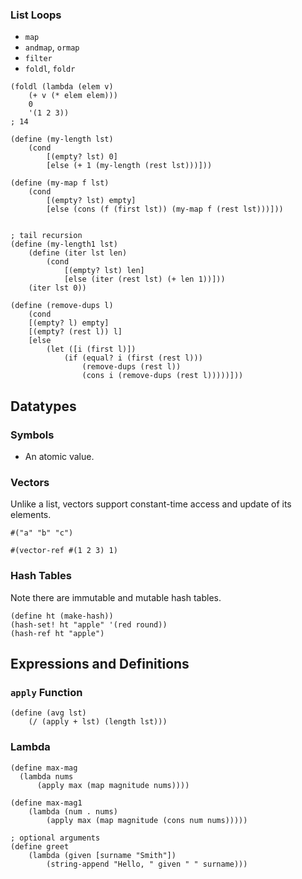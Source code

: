 ### List Loops

- `map`
- `andmap`, `ormap`
- `filter`
- `foldl`, `foldr`

```racket
(foldl (lambda (elem v)
	(+ v (* elem elem)))
	0
	'(1 2 3))
; 14

(define (my-length lst)
	(cond
		[(empty? lst) 0]
		[else (+ 1 (my-length (rest lst)))]))
		
(define (my-map f lst)
	(cond
		[(empty? lst) empty]
		[else (cons (f (first lst)) (my-map f (rest lst)))]))
		
		
; tail recursion
(define (my-length1 lst)
	(define (iter lst len)
		(cond
			[(empty? lst) len]
			[else (iter (rest lst) (+ len 1))]))
	(iter lst 0))
	
(define (remove-dups l)
	(cond 
	[(empty? l) empty]
	[(empty? (rest l)) l]
	[else
		(let ([i (first l)])
			(if (equal? i (first (rest l)))
				(remove-dups (rest l))
				(cons i (remove-dups (rest l)))))]))
```


## Datatypes

### Symbols

- An atomic value.

### Vectors

Unlike a list, vectors support constant-time access and update of its elements.

```racket
#("a" "b" "c")

#(vector-ref #(1 2 3) 1)
```

### Hash Tables

Note there are immutable and mutable hash tables.

```racket
(define ht (make-hash))
(hash-set! ht "apple" '(red round))
(hash-ref ht "apple")
```

## Expressions and Definitions

### `apply` Function

```racket
(define (avg lst)
	(/ (apply + lst) (length lst)))
```

### Lambda

```racket
(define max-mag
  (lambda nums
      (apply max (map magnitude nums))))
	  
(define max-mag1
	(lambda (num . nums)
		(apply max (map magnitude (cons num nums)))))
		
; optional arguments
(define greet
	(lambda (given [surname "Smith"])
		(string-append "Hello, " given " " surname)))
